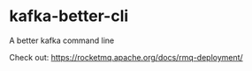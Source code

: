 # kafka-better-cli
A better kafka command line


Check out: https://rocketmq.apache.org/docs/rmq-deployment/
